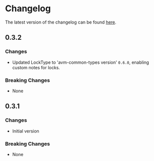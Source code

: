 # Changelog

The latest version of the changelog can be found [here](https://github.com/Azure/bicep-registry-modules/blob/main/avm/res/portal/dashboard/CHANGELOG.md).

## 0.3.2

### Changes

- Updated LockType to 'avm-common-types version' `0.6.0`, enabling custom notes for locks.

### Breaking Changes

- None

## 0.3.1

### Changes

- Initial version

### Breaking Changes

- None
